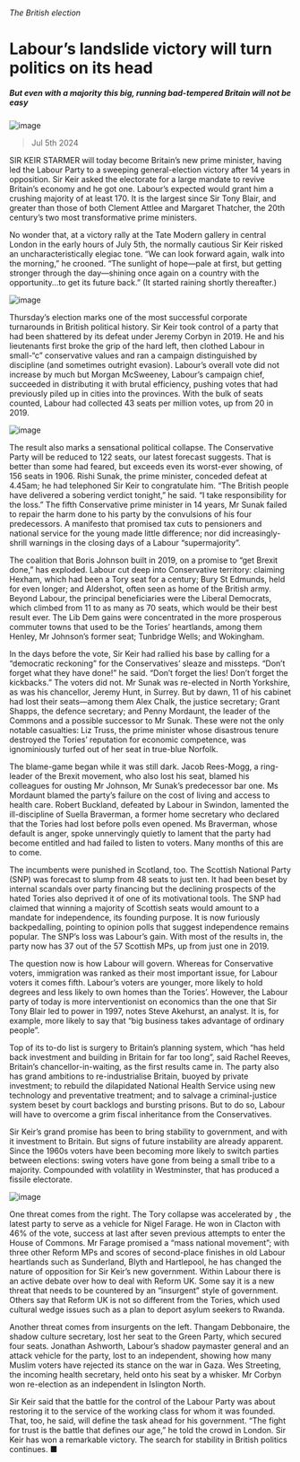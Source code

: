 ###### The British election
# Labour’s landslide victory will turn politics on its head 
##### But even with a majority this big, running bad-tempered Britain will not be easy 
![image](images/20240706_BRP529.jpg) 
> Jul 5th 2024 
SIR KEIR STARMER will today become Britain’s new prime minister, having led the Labour Party to a sweeping general-election victory after 14 years in opposition. Sir Keir asked the electorate for a large mandate to revive Britain’s economy and he got one. Labour’s expected  would grant him a crushing majority of at least 170. It is the largest since Sir Tony Blair, and greater than those of both Clement Attlee and Margaret Thatcher, the 20th century’s two most transformative prime ministers.
No wonder that, at a victory rally at the Tate Modern gallery in central London in the early hours of July 5th, the normally cautious Sir Keir risked an uncharacteristically elegiac tone. “We can look forward again, walk into the morning,” he crooned. “The sunlight of hope—pale at first, but getting stronger through the day—shining once again on a country with the opportunity…to get its future back.” (It started raining shortly thereafter.)

![image](images/20240706_WOC003.png) 

Thursday’s election marks one of the most successful corporate turnarounds in British political history. Sir Keir took control of a party that had been shattered by its defeat under Jeremy Corbyn in 2019. He and his lieutenants first broke the grip of the hard left, then clothed Labour in small-“c” conservative values and ran a campaign distinguished by discipline (and sometimes outright evasion). Labour’s overall vote did not increase by much but Morgan McSweeney, Labour’s campaign chief, succeeded in distributing it with brutal efficiency, pushing votes that had previously piled up in cities into the provinces. With the bulk of seats counted, Labour had collected 43 seats per million votes, up from 20 in 2019. 
![image](images/20240706_WOC004.png) 

The result also marks a sensational political collapse. The Conservative Party will be reduced to 122 seats, our latest forecast suggests. That is better than some had feared, but exceeds even its worst-ever showing, of 156 seats in 1906. Rishi Sunak, the prime minister, conceded defeat at 4.45am; he had telephoned Sir Keir to congratulate him. “The British people have delivered a sobering verdict tonight,” he said. “I take responsibility for the loss.” The fifth Conservative prime minister in 14 years, Mr Sunak failed to repair the harm done to his party by the convulsions of his four predecessors. A manifesto that promised tax cuts to pensioners and national service for the young made little difference; nor did increasingly-shrill warnings in the closing days of a Labour “supermajority”. 
The coalition that Boris Johnson built in 2019, on a promise to “get Brexit done,” has exploded. Labour cut deep into Conservative territory: claiming Hexham, which had been a Tory seat for a century; Bury St Edmunds, held for even longer; and Aldershot, often seen as home of the British army. Beyond Labour, the principal beneficiaries were the Liberal Democrats, which climbed from 11 to as many as 70 seats, which would be their best result ever. The Lib Dem gains were concentrated in the more prosperous commuter towns that used to be the Tories’ heartlands, among them Henley, Mr Johnson’s former seat; Tunbridge Wells; and Wokingham. 
In the days before the vote, Sir Keir had rallied his base by calling for a “democratic reckoning” for the Conservatives’ sleaze and missteps. “Don’t forget what they have done!” he said. “Don’t forget the lies! Don’t forget the kickbacks.” The voters did not. Mr Sunak was re-elected in North Yorkshire, as was his chancellor, Jeremy Hunt, in Surrey. But by dawn, 11 of his cabinet had lost their seats—among them Alex Chalk, the justice secretary; Grant Shapps, the defence secretary; and Penny Mordaunt, the leader of the Commons and a possible successor to Mr Sunak. These were not the only notable casualties: Liz Truss, the prime minister whose disastrous tenure destroyed the Tories’ reputation for economic competence, was ignominiously turfed out of her seat in true-blue Norfolk.
The blame-game began while it was still dark. Jacob Rees-Mogg, a ring-leader of the Brexit movement, who also lost his seat, blamed his colleagues for ousting Mr Johnson, Mr Sunak’s predecessor bar one. Ms Mordaunt blamed the party’s failure on the cost of living and access to health care. Robert Buckland, defeated by Labour in Swindon, lamented the ill-discipline of Suella Braverman, a former home secretary who declared that the Tories had lost before polls even opened. Ms Braverman, whose default is anger, spoke unnervingly quietly to lament that the party had become entitled and had failed to listen to voters. Many months of this are to come. 
The incumbents were punished in Scotland, too. The Scottish National Party (SNP) was forecast to slump from 48 seats to just ten. It had been beset by internal scandals over party financing but the declining prospects of the hated Tories also deprived it of one of its motivational tools. The SNP had claimed that winning a majority of Scottish seats would amount to a mandate for independence, its founding purpose. It is now furiously backpedalling, pointing to opinion polls that suggest independence remains popular. The SNP’s loss was Labour’s gain. With most of the results in, the party now has 37 out of the 57 Scottish MPs, up from just one in 2019.
The question now is how Labour will govern. Whereas for Conservative voters, immigration was ranked as their most important issue, for Labour voters it comes fifth. Labour’s voters are younger, more likely to hold degrees and less likely to own homes than the Tories’. However, the Labour party of today is more interventionist on economics than the one that Sir Tony Blair led to power in 1997, notes Steve Akehurst, an analyst. It is, for example, more likely to say that “big business takes advantage of ordinary people”. 
Top of its to-do list is surgery to Britain’s planning system, which “has held back investment and building in Britain for far too long”, said Rachel Reeves, Britain’s chancellor-in-waiting, as the first results came in. The party also has grand ambitions to re-industrialise Britain, buoyed by private investment; to rebuild the dilapidated National Health Service using new technology and preventative treatment; and to salvage a criminal-justice system beset by court backlogs and bursting prisons. But to do so, Labour will have to overcome a grim fiscal inheritance from the Conservatives.
Sir Keir’s grand promise has been to bring stability to government, and with it investment to Britain. But signs of future instability are already apparent. Since the 1960s voters have been becoming more likely to switch parties between elections: swing voters have gone from being a small tribe to a majority. Compounded with volatility in Westminster, that has produced a fissile electorate.
![image](images/20240706_WOC005.png) 

One threat comes from the right. The Tory collapse was accelerated by , the latest party to serve as a vehicle for Nigel Farage. He won in Clacton with 46% of the vote, success at last after seven previous attempts to enter the House of Commons. Mr Farage promised a “mass national movement”; with three other Reform MPs and scores of second-place finishes in old Labour heartlands such as Sunderland, Blyth and Hartlepool, he has changed the nature of opposition for Sir Keir’s new government. Within Labour there is an active debate over how to deal with Reform UK. Some say it is a new threat that needs to be countered by an “insurgent” style of government. Others say that Reform UK is not so different from the Tories, which used cultural wedge issues such as a plan to deport asylum seekers to Rwanda. 
Another threat comes from insurgents on the left. Thangam Debbonaire, the shadow culture secretary, lost her seat to the Green Party, which secured four seats. Jonathan Ashworth, Labour’s shadow paymaster general and an attack vehicle for the party, lost to an independent, showing how many Muslim voters have rejected its stance on the war in Gaza. Wes Streeting, the incoming health secretary, held onto his seat by a whisker. Mr Corbyn won re-election as an independent in Islington North.
Sir Keir said that the battle for the control of the Labour Party was about restoring it to the service of the working class for whom it was founded. That, too, he said, will define the task ahead for his government. “The fight for trust is the battle that defines our age,” he told the crowd in London. Sir Keir has won a remarkable victory. The search for stability in British politics continues. ■
